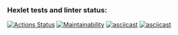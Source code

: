 ### Hexlet tests and linter status:
[![Actions Status](https://github.com/Prog273/java-project-61/actions/workflows/hexlet-check.yml/badge.svg)](https://github.com/Prog273/java-project-61/actions)
[![Maintainability](https://api.codeclimate.com/v1/badges/6d52132f163a127d6def/maintainability)](https://codeclimate.com/github/Prog273/java-project-61/maintainability)
[![asciicast](https://asciinema.org/a/a4zsQKkdC3Q3AnFVmuyJetfkU.svg)](https://asciinema.org/a/a4zsQKkdC3Q3AnFVmuyJetfkU)
[![asciicast](https://asciinema.org/a/qKUgmTKYevU9AX1TLkU780QDs.svg)](https://asciinema.org/a/qKUgmTKYevU9AX1TLkU780QDs)
